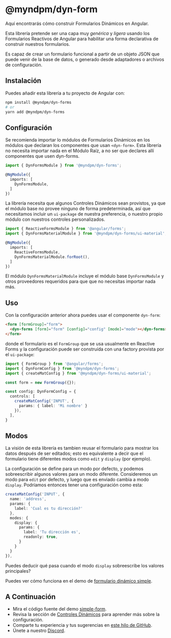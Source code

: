 # @myndpm/dyn-form

Aquí encontrarás cómo construir Formularios Dinámicos en Angular.

Esta librería pretende ser una capa muy *genérica* y *ligera* usando los Formularios Reactivos de Angular para habilitar una forma declarativa de construir nuestros formularios.

Es capaz de crear un formulario funcional a partir de un objeto JSON que puede venir de la base de datos, o generado desde adaptadores o archivos de configuración.

## Instalación

Puedes añadir esta librería a tu proyecto de Angular con:

```bash
npm install @myndpm/dyn-forms
# or
yarn add @myndpm/dyn-forms
```

## Configuración

Se recomienda importar lo módulos de Formularios Dinámicos
en los módulos que declaran los componentes que usan `<dyn-form>`.
Esta librería no necesita importar nada en el Módulo Raíz,
a no ser que declares allí componentes que usen dyn-forms.

```typescript
import { DynFormsModule } from '@myndpm/dyn-forms';

@NgModule({
  imports: [
    DynFormsModule,
  ]
})
```

La librería necesita que algunos Controles Dinámicos sean provistos,
ya que el módulo base no provee ninguno de forma predeterminada,
así que necesitamos incluir un `ui-package` de nuestra preferencia,
o nuestro propio módulo con nuestros controles personalizados.

```typescript
import { ReactiveFormsModule } from '@angular/forms';
import { DynFormsMaterialModule } from '@myndpm/dyn-forms/ui-material';

@NgModule({
  imports: [
    ReactiveFormsModule,
    DynFormsMaterialModule.forRoot(),
  ]
})
```

El módulo `DynFormsMaterialModule` incluye el módulo base `DynFormsModule`
y otros proveedores requeridos para que que no necesitas importar nada más.

## Uso

Con la configuración anterior ahora puedes usar el componente `dyn-form`:

```html
<form [formGroup]="form">
  <dyn-forms [form]="form" [config]="config" [mode]="mode"></dyn-forms>
</form>
```

donde el formulario es el `FormGroup` que se usa usualmente en Reactive Forms
y la configuración puede ser construída con una factory provista por el `ui-package`:

```typescript
import { FormGroup } from '@angular/forms';
import { DynFormConfig } from '@myndpm/dyn-forms';
import { createMatConfig } from '@myndpm/dyn-forms/ui-material';

const form = new FormGroup({});

const config: DynFormConfig = {
  controls: [
    createMatConfig('INPUT', {
      params: { label: 'Mi nombre' }
    }),
  ],
}
```

## Modos

La visión de esta librería es tambien reusar el formulario para mostrar los datos después de ser editados; esto es equivalente a decir que el formulario tiene diferentes modos como `edit` y `display` (por ejemplo).

La configuración se define para un modo por defecto, y podemos sobreescribir algunos valores para un modo diferente. Consideremos un modo para `edit` por defecto, y luego que es enviado cambia a modo `display`. Podríamos entonces tener una configuración como esta:

```typescript
createMatConfig('INPUT', {
  name: 'address',
  params: {
    label: 'Cual es tu dirección?'
  },
  modes: {
    display: {
      params: {
        label: 'Tu dirección es',
        readonly: true,
      }
    }
  }
}),
```

Puedes deducir qué pasa cuando el modo `display` sobreescribe los valores principales?

Puedes ver cómo funciona en el demo de [formulario dinámico simple](https://mynd.dev/demos/dyn-forms/simple-form).

## A Continuación

- Mira el código fuente del demo [simple-form](https://github.com/myndpm/open-source/tree/master/apps/website/src/app/demos/submodules/dyn-forms/components/simple).
- Revisa la sección de [Controles Dinámicos](/docs/dyn-forms/intro/dynamic-controls) para aprender más sobre la configuración.
- Comparte tu experiencia y tus sugerencias en [este hilo de GitHub](https://github.com/myndpm/open-source/discussions/26).
- Únete a nuestro [Discord](https://discord.gg/XxEqkvzeXg).
